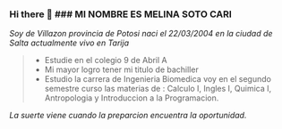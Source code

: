 ### Hi there 👋 ### MI NOMBRE ES MELINA SOTO CARI

_Soy de Villazon provincia de Potosi naci el 22/03/2004 en la ciudad de Salta actualmente vivo en Tarija_

> -   Estudie en el colegio 9 de Abril A
> -   Mi mayor logro tener mi titulo de bachiller
> -   Estudio la carrera de Ingenieria Biomedica voy en el segundo semestre curso las materias de : Calculo I, Ingles I, Quimica I, Antropologia y Introduccion a la Programacion.

_La suerte viene cuando la preparcion encuentra la oportunidad._
